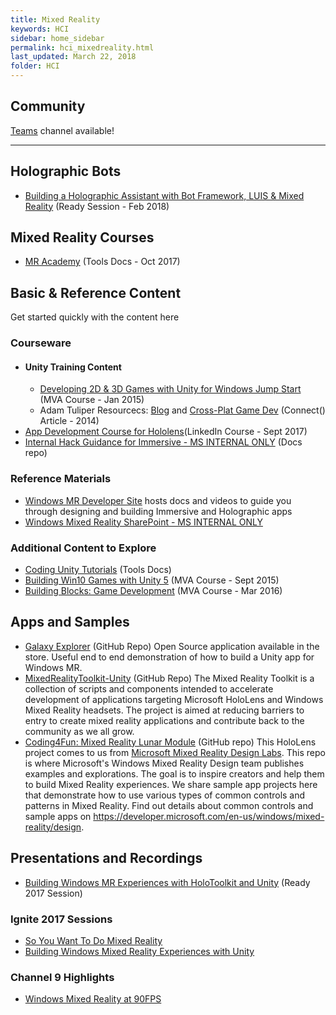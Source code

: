 ```yaml
---
title: Mixed Reality
keywords: HCI
sidebar: home_sidebar
permalink: hci_mixedreality.html
last_updated: March 22, 2018
folder: HCI
---
```


## Community

[Teams](https://teams.microsoft.com/l/channel/19%3aff70f60a124748ff8aa3b5410e8cf268%40thread.skype/HCI%2520-%2520Mixed%2520Reality?groupId=dff0a70d-6316-4124-ae5a-e9d06f63ec34&tenantId=72f988bf-86f1-41af-91ab-2d7cd011db47) channel available!

<!-- Add in any communities worth following: blogs, twitter, etc. -->
---
<!-- Here, add in any links to useful resources. The structure is not fixed, it can be grouped by scenario, by tech, or set up as a learning path -->

## Holographic Bots

- [Building a Holographic Assistant with Bot Framework, LUIS & Mixed Reality](https://content.microsoftready.com/FY18Q3/session/CD-DEV-DRT303) (Ready Session - Feb 2018)

## Mixed Reality Courses

- [MR Academy](https://developer.microsoft.com/en-us/windows/mixed-reality/academy) (Tools Docs - Oct 2017)

## Basic & Reference Content

Get started quickly with the content here

### Courseware

- #### Unity Training Content
  - [Developing 2D & 3D Games with Unity for Windows Jump Start](https://mva.microsoft.com/en-US/training-courses/developing-2d-3d-games-with-unity-for-windows-jump-start-8350?l=gA67AvEz_8104984382) (MVA Course - Jan 2015)
  - Adam Tuliper Resourcecs: [Blog](http://www.adamtuliper.com/2015/10/some-awesome-learning-resources-for.html) and [Cross-Plat Game Dev](https://msdn.microsoft.com/magazine/dn879350.aspx) (Connect() Article - 2014)
- [App Development Course for Hololens](https://www.linkedin.com/learning/app-development-for-microsoft-hololens)(LinkedIn Course - Sept 2017)
- [Internal Hack Guidance for Immersive - MS INTERNAL ONLY](https://microsoft.sharepoint.com/teams/wdg-pax-mr/Shared%20Documents/Forms/AllItems.aspx?slrid=1477249e%2D00c2%2D0000%2D598c%2D88ed0d6a14af&RootFolder=%2Fteams%2Fwdg%2Dpax%2Dmr%2FShared%20Documents%2Fpublic%2FMixed%20Reality%20Hacks&FolderCTID=0x012000080848EBD599CF4BBF2ED51E206D7CE8) (Docs repo)

### Reference Materials

- [Windows MR Developer Site](https://developer.microsoft.com/en-us/windows/mixed-reality) hosts docs and videos to guide you through designing and building Immersive and Holographic apps
- [Windows Mixed Reality SharePoint - MS INTERNAL ONLY](https://microsoft.sharepoint.com/teams/Mixedreality/SitePages/Home.aspx)

### Additional Content to Explore

- [Coding Unity Tutorials](https://unity3d.com/learn/tutorials/topics/scripting/coding-unity-absolute-beginner) (Tools Docs)
- [Building Win10 Games with Unity 5](https://mva.microsoft.com/en-US/training-courses/building-windows-10-games-with-unity-5-12572) (MVA Course - Sept 2015)
- [Building Blocks: Game Development](https://mva.microsoft.com/en-US/training-courses/building-blocks-game-development-16063) (MVA Course - Mar 2016)

## Apps and Samples

- [Galaxy Explorer](https://github.com/Microsoft/GalaxyExplorer) (GitHub Repo) Open Source application available in the store. Useful end to end demonstration of how to build a Unity app for Windows MR.
- [MixedRealityToolkit-Unity](https://github.com/Microsoft/MixedRealityToolkit-Unity) (GitHub Repo) The Mixed Reality Toolkit is a collection of scripts and components intended to accelerate development of applications targeting Microsoft HoloLens and Windows Mixed Reality headsets. The project is aimed at reducing barriers to entry to create mixed reality applications and contribute back to the community as we all grow.
- [Coding4Fun: Mixed Reality Lunar Module](https://github.com/Microsoft/MRDesignLabs_Unity_LunarModule) (GitHub repo) This HoloLens project comes to us from [Microsoft Mixed Reality Design Labs](https://developer.microsoft.com/en-us/windows/mixed-reality/design). This repo is where Microsoft's Windows Mixed Reality Design team publishes examples and explorations. The goal is to inspire creators and help them to build Mixed Reality experiences. We share sample app projects here that demonstrate how to use various types of common controls and patterns in Mixed Reality. Find out details about common controls and sample apps on https://developer.microsoft.com/en-us/windows/mixed-reality/design.

## Presentations and Recordings

- [Building Windows MR Experiences with HoloToolkit and Unity](https://digital.microsoftready.com/FY18/Session/TECH-WAD324) (Ready 2017 Session)

### Ignite 2017 Sessions

- [So You Want To Do Mixed Reality](https://myignite.microsoft.com/sessions/56023?source=sessions)
- [Building Windows Mixed Reality Experiences with Unity](https://myignite.microsoft.com/sessions/53542?source=sessions)

### Channel 9 Highlights

- [Windows Mixed Reality at 90FPS](https://channel9.msdn.com/events/dotnetConf/2017/T227?term=Mixed%20Reality)